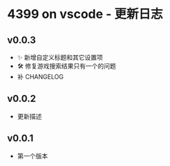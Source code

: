 # 4399 on vscode - 更新日志

## v0.0.3

-   ✨ 新增自定义标题和其它设置项
-   🛠️ 修复游戏搜索结果只有一个的问题
-   补 CHANGELOG

## v0.0.2

-   更新描述

## v0.0.1

-   第一个版本
